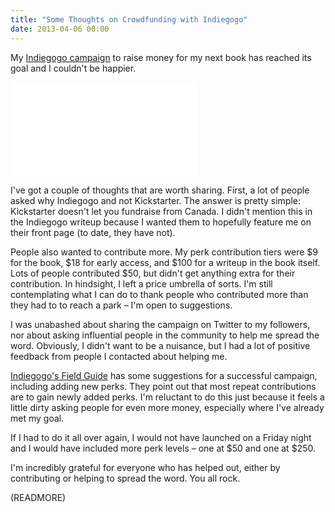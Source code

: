 ```yaml
---
title: "Some Thoughts on Crowdfunding with Indiegogo"
date: 2013-04-06 00:00
---
```


My [Indiegogo campaign](http://www.indiegogo.com/projects/your-first-ios-app/x/2700170) to raise money for my next book has reached its goal and I couldn't be happier.

<div class="embed-responsive embed-responsive-16by9"><iframe src="//www.indiegogo.com/project/360741/widget/2700170" frameborder="0" scrolling="no" class="embed-responsive-item"></iframe></div>

I've got a couple of thoughts that are worth sharing. First, a lot of people asked why Indiegogo and not Kickstarter. The answer is pretty simple: Kickstarter doesn't let you fundraise from Canada. I didn't mention this in the Indiegogo writeup because I wanted them to hopefully feature me on their front page (to date, they have not).

People also wanted to contribute more. My perk contribution tiers were $9 for the book, $18 for early access, and $100 for a writeup in the book itself. Lots of people contributed $50, but didn't get anything extra for their contribution. In hindsight, I left a price umbrella of sorts. I'm still contemplating what I can do to thank people who contributed more than they had to to reach a park – I'm open to suggestions.

I was unabashed about sharing the campaign on Twitter to my followers, nor about asking influential people in the community to help me spread the word. Obviously, I didn't want to be a nuisance, but I had a lot of positive feedback from people I contacted about helping me.

[Indiegogo's Field Guide](http://landing.indiegogo.com/iggfieldguide/) has some suggestions for a successful campaign, including adding new perks. They point out that most repeat contributions are to gain newly added perks. I'm reluctant to do this just because it feels a little dirty asking people for even more money, especially where I've already met my goal.

If I had to do it all over again, I would not have launched on a Friday night and I would have included more perk levels – one at $50 and one at $250.

I'm incredibly grateful for everyone who has helped out, either by contributing or helping to spread the word. You all rock.

(READMORE)
